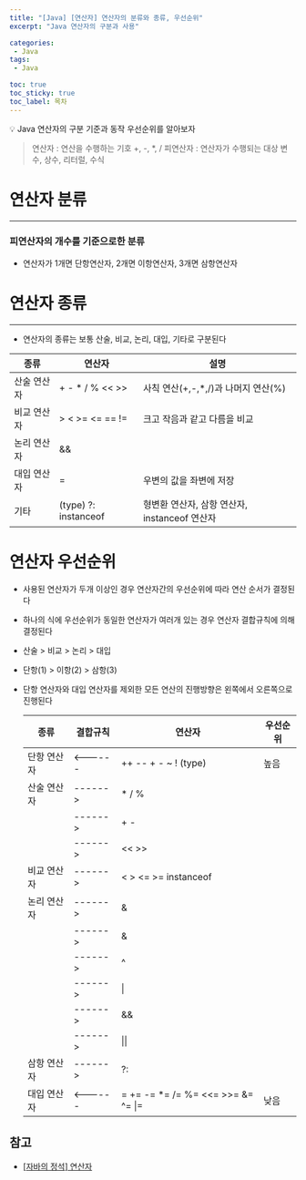 ```yaml
---
title: "[Java] [연산자] 연산자의 분류와 종류, 우선순위"
excerpt: "Java 연산자의 구분과 사용"

categories:
 - Java
tags:
 - Java

toc: true
toc_sticky: true
toc_label: 목차
---
```

<aside>
💡 Java 연산자의 구분 기준과 동작 우선순위를 알아보자
</aside>

> 연산자 : 연산을 수행하는 기호  +, -, *, /
> 피연산자 : 연산자가 수행되는 대상  변수, 상수, 리터럴, 수식

# 연산자 분류

---

### 피연산자의 개수를 기준으로한 분류

- 연산자가 1개면 단항연산자, 2개면 이항연산자, 3개면 삼항연산자

# 연산자 종류

---

- 연산자의 종류는 보통 산술, 비교, 논리, 대입, 기타로 구분된다

| 종류 | 연산자 | 설명 |
| --- | --- | --- |
| 산술 연산자 | + - * / % << >> | 사칙 연산(+,-,*,/)과 나머지 연산(%) |
| 비교 연산자 | > < >= <= == != | 크고 작음과 같고 다름을 비교 |
| 논리 연산자 | && || ! & | ^ ~ | '그리고(AND)'와 '또는(OR)'으로 조건을 연결 |
| 대입 연산자 | = | 우변의 값을 좌변에 저장 |
| 기타 | (type) ?: instanceof | 형변환 연산자, 삼항 연산자, instanceof 연산자 |

# 연산자 우선순위

- 사용된 연산자가 두개 이상인 경우 연산자간의 우선순위에 따라 연산 순서가 결정된다
- 하나의 식에 우선순위가 동일한 연산자가 여러개 있는 경우 연산자 결합규칙에 의해 결정된다
- 산술 > 비교 > 논리 > 대입
- 단항(1) > 이항(2) > 삼항(3)
- 단항 연산자와 대입 연산자를 제외한 모든 연산의 진행방향은 왼쪽에서 오른쪽으로 진행된다

    | 종류 | 결합규칙 | 연산자                                            | 우선순위 |
    | --- | --- |------------------------------------------------| - |
    | 단항 연산자 | <------ | ++ -- + - ~ ! (type)                           | 높음 |
    | 산술 연산자 | ------> | * / %                                          | |
    |  | ------> | + -                                            | |
    |  | ------> | << >>                                          | |
    | 비교 연산자 | ------> | < > <= >= instanceof                           | |
    | 논리 연산자 | ------> | &                                              | |
    |  | ------> | &                                              | |
    |  | ------> | ^                                              | |
    |  | ------> | \|                                             | |
    |  | ------> | &&                                             | |
    |  | ------> | \|\|                                           | |
    | 삼항 연산자 | ------> | ?:                                             | |
    | 대입 연산자 | <------ | =  +=  -=  *=  /=  %=  <<=  >>=  &=  ^=  \|=   | 낮음 |




## 참고
- [[자바의 정석] 연산자](https://velog.io/@pu1etproof/%EC%97%B0%EC%82%B0%EC%9E%90)